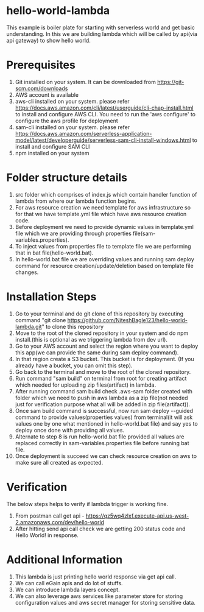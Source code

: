# hello-world-lambda

This example is boiler plate for starting with serverless world and get basic understanding. In this we are building lambda which will be called by api(via api gateway) to show hello world.  


# Prerequisites

1. Git installed on your system. It can be downloaded from https://git-scm.com/downloads
2. AWS account is available
3. aws-cli installed on your system. please refer https://docs.aws.amazon.com/cli/latest/userguide/cli-chap-install.html to install and configure AWS CLI. You need to run the 'aws configure' to configure the aws profile for deployment
4. sam-cli installed on your system. please refer https://docs.aws.amazon.com/serverless-application-model/latest/developerguide/serverless-sam-cli-install-windows.html to install and configure SAM CLI
5. npm installed on your system


# Folder structure details

1. src folder which comprises of index.js which contain handler function of lambda from where our lambda function begins.
2. For aws resource creation we need template for aws infrastructure so for that we have template.yml file which have aws resource creation code.
3. Before deployment we need to provide dynamic values in template.yml file which we are providing through properties file(sam-variables.properties).
4. To inject values from properties file to template file we are performing that in bat file(hello-world.bat).
5. In hello-world.bat file we are overriding values and running sam deploy command for resource creation/update/deletion based on template file changes.


# Installation Steps

1. Go to your terminal and do git clone of this repository by executing command "git clone https://github.com/NiteshBagle123/hello-world-lambda.git" to clone this repository
2. Move to the root of the cloned repository in your system and do npm install.(this is optional as we triggering lambda from dev url).
3. Go to your AWS account and select the region where you want to deploy this app(we can provide the same during sam deploy command).
4. In that region create a S3 bucket. This bucket is for deployment. (If you already have a bucket, you can omit this step).
5. Go back to the terminal and move to the root of the cloned repository.
6. Run command "sam build" on terminal from root for creating artifact which needed for uploading zip files(artifact) in lambda.
7. After running command sam build check .aws-sam folder created with folder which we need to push in aws lambda as a zip file(not needed just for verification purpose what all will be added in zip file(artifact)).
8. Once sam build command is successful, now run sam deploy --guided command to provide values(properties values) from terminal(it will ask values one by one what mentioned in hello-world.bat file) and say yes to deploy once done with providing all values.
9. Alternate to step 8 is run hello-world.bat file provided all values are replaced correctly in sam-variables.properties file before running bat file.
10. Once deployment is succeed we can check resource creation on aws to make sure all created as expected. 


# Verification

The below steps helps to verify if lambda trigger is working fine.
1. From postman call get api - https://qz5wq4zlxf.execute-api.us-west-2.amazonaws.com/dev/hello-world
2. After hitting send api call check we are getting 200 status code and Hello World! in response.


# Additional Information

1. This lambda is just printing hello world response via get api call.
2. We can call eGain apis and do lot of stuffs.
3. We can introduce lambda layers concept.
4. We can also leverage aws services like parameter store for storing configuration values and aws secret manager for storing sensitive data.
